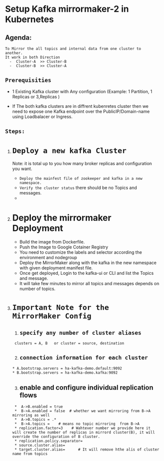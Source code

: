 # Setup Kafka mirrormaker-2 in Kubernetes 


## Agenda:  
    To Mirror the all topics and internal data from one cluster to another. 
    It work in both Direction 
      -  Cluster-A  >> Cluster-B
      -  Cluster-B  >> Cluster-A
  
## `Prerequisities`
   
   * 1 Existing Kafka cluster with Any configuration (Example: 1 Partition, 1 Replicas or 3,Replicas )
   
   * If The both kafka clusters are in diffrent kubenretes cluster then we need to expose one Kafka endpoint over the PublicIP/Domain-name using Loadbalacer or Ingress. 
   


## `Steps:`

1. # `Deploy a new kafka Cluster`
    Note: it is total up to you how many broker replicas and configuration you want. 

   *  `Deploy the mainfest file of zookeeper and kafka in a new namespace.`
   *  `Verify the cluster status` there should be no Topics and messages. 
   * 

2. # Deploy the mirrormaker Deployment 
   * Build the image from Dockerfile. 
   * Push the Image to Google Cotainer Registry
   * You need to customize the labels and selector according the environment and nodegroup  
   * Deploy the MirrorMaker along with the kafka in the new namespace with given deployment manifest file.
   * Once get deployed, Login to the kafka-ui or CLI and list the Topics and message. 
   * It will take few minutes to mirror all topics and messages depends on number of topics. 
    

3. #  `Important Note for the MirrorMaker Config`     
      
      1. ## `specify any number of cluster aliases`
        clusters = A, B   or cluster = source, destination
      
      2. ## `connection information for each cluster`
       * A.bootstrap.servers = ha-kafka-demo.default:9092
       * B.bootstrap.servers = ha-kafka-demo.kafka:9092

      3. ## enable and configure individual replication flows 
        *  A->B.enabled = true
        *  B->A.enabled = false  # whether we want mirroring from B->A mirroring as well 
        *  A->B.topics = .*
        *  B->A.topics =    # means no topic mirroring  from B->A
        * replication.factor=3    # Wahtever number we provide here it will create the number of replicas in mirrord cluster(B), it will override the configuration of B cluster. 
        * replication.policy.separator=
        * source.cluster.alias=
        * target.cluster.alias=      # It will remove hthe alis of cluster name from topics 